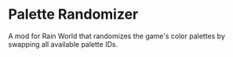 # Palette Randomizer
A mod for Rain World that randomizes the game's color palettes by swapping all available palette IDs.